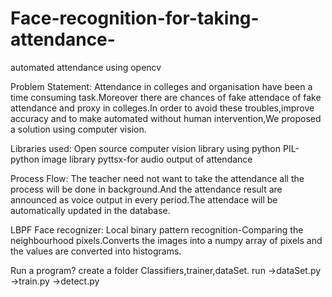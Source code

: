 # Face-recognition-for-taking-attendance-
automated attendance using opencv

Problem Statement: Attendance in colleges and organisation have been a time consuming task.Moreover there are chances of fake attendace of fake attendance and proxy in colleges.In order to avoid these troubles,improve accuracy and to make automated without human intervention,We proposed a solution using computer vision.

Libraries used: Open source computer vision library using python PIL-python image library pyttsx-for audio output of attendance

Process Flow: The teacher need not want to take the attendance all the process will be done in background.And the attendance result are announced as voice output in every period.The attendace will be automatically updated in the database.

LBPF Face recognizer: Local binary pattern recognition-Comparing the neighbourhood pixels.Converts the images into a numpy array of pixels and the values are converted into histograms.

Run a program? create a folder Classifiers,trainer,dataSet. run ->dataSet.py ->train.py ->detect.py
